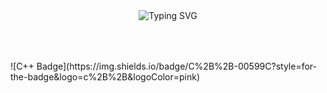 <div align="center" style="background-image: url('https://raw.githubusercontent.com/Byui09/assets/main/low-poly-grid-haikei.svg'); background-size: cover; padding: 50px;">

![Typing SVG](https://readme-typing-svg.demolab.com?font=Caveat&weight=700&size=23&pause=1000&color=000000&background=%09%23FFB7C5&width=435&lines=Hello+World!!;I'm+Mayara;I'm+currently+studying+c%2B%2B;Nice+fact%3A+I+won+a+gold+medal+at+OBI+PJ)

</div>
![C++ Badge](https://img.shields.io/badge/C%2B%2B-00599C?style=for-the-badge&logo=c%2B%2B&logoColor=pink)

<!--
**Byui09/Byui09** is a ✨ _special_ ✨ repository because its `README.md` (this file) appears on your GitHub profile.

Here are some ideas to get you started:

- 🔭 I’m currently working on ...
- 🌱 I’m currently learning ...
- 👯 I’m looking to collaborate on ...
- 🤔 I’m looking for help with ...
- 💬 Ask me about ...
- 📫 How to reach me: ...
- 😄 Pronouns: ...
- ⚡ Fun fact: ...
-->
